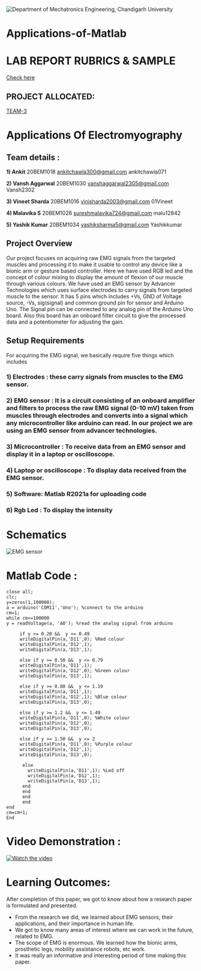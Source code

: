 ![Department of Mechatronics Engineering, Chandigarh University](https://github.com/Mechatronics-Engineering-CU/Robotics4Mechatrons_-CU/blob/main/IMAGE_DATA/banner.PNG)
        
# Applications-of-Matlab 
# LAB REPORT RUBRICS & SAMPLE 
[Check here](https://sway.office.com/KmOBQZqKghntgrCx)

## PROJECT ALLOCATED:


[TEAM-3](https://github.com/orgs/Mechatronics-Engineering-CU/teams/odd2021_project_applications_of_matlab_team-3)

# **Applications Of Electromyography**



## **Team details** :


**1) Ankit**
20BEM1018
ankitchawla300@gmail.com
ankitchawla071

**2) Vansh Aggarwal**
20BEM1030
vanshaggarwal2305@gmail.com
Vansh2302

**3) Vineet Sharda**
20BEM1016
vinisharda2003@gmail.com
01Vineet

**4) Malavika S**
20BEM1026
sureshmalavika724@gmail.com
malu12842

**5) Yashik Kumar**
20BEM1034
yashiksharma5@gmail.com
Yashikkumar


 
## **Project Overview**
 
Our project focuses on acquiring raw EMG signals from the targeted muscles and processing it to make it usable to control any device like a bionic arm or gesture based controller. Here we have used RGB led and the concept of colour mixing to display the amount of flexion of our muscle through various colours.
We have used an EMG sensor by Advancer Technologies which uses surface electrodes to carry signals from targeted muscle to the sensor. It has 5 pins which includes +Vs, GND of Voltage source, -Vs, sig(signal) and common ground pin for sensor and Arduino Uno. The Signal pin can be connected to any analog pin of the Arduino Uno board. Also this board has an onboard  filter circuit to give the processed data and a potentiometer for adjusting the gain.
  
 
## **Setup Requirements**

For acquiring the EMG signal, we basically require five things which includes 
 
### 1) Electrodes : these carry signals from muscles to the EMG sensor.
 
### 2) EMG sensor : It is a circuit consisting of an onboard amplifier and filters to process the raw EMG signal (0-10 mV) taken from muscles through electrodes and converts into a signal which any microcontroller like arduino can read.  In our project we are using an EMG sensor from advancer technologies.
 
### 3) Microcontroller : To receive data from an EMG sensor and display it in a laptop or oscilloscope.
 
### 4) Laptop or oscilloscope : To display data received from the EMG sensor.
 
### 5) Software: Matlab R2021a for uploading code
 
### 6) Rgb Led : To display the intensity

# **Schematics**

![EMG sensor](https://electropeak.com/learn/wp-content/uploads/2021/02/EMG-Circuit.jpg)
# **Matlab Code :**

    close all;
    clc;
    y=zeros(1,100000);
    a = arduino('COM11','Uno'); %connect to the arduino
    cm=1;
    while cm<=100000
    y = readVoltage(a, 'A0'); %read the analog signal from arduino

         if y >= 0.20 &&  y <= 0.49
         writeDigitalPin(a,'D11',0); %Red colour
         writeDigitalPin(a,'D12',1);
         writeDigitalPin(a,'D13',1);
    
         else if y >= 0.50 &&  y <= 0.79
         writeDigitalPin(a,'D11',1);
         writeDigitalPin(a,'D12',0); %Green colour
         writeDigitalPin(a,'D13',1);
    
         else if y >= 0.80 &&  y <= 1.19
         writeDigitalPin(a,'D11',1);
         writeDigitalPin(a,'D12',1); %Blue colour
         writeDigitalPin(a,'D13',0);
    
         else if y >= 1.2 &&  y <= 1.49
         writeDigitalPin(a,'D11',0); %White colour
         writeDigitalPin(a,'D12',0);
         writeDigitalPin(a,'D13',0);

         else if y >= 1.50 &&  y <= 2
         writeDigitalPin(a,'D11',0); %Purple colour 
         writeDigitalPin(a,'D12',1);
         writeDigitalPin(a,'D13',0);
         
          else
            writeDigitalPin(a,'D11',1); %Led off
            writeDigitalPin(a,'D12',1);
            writeDigitalPin(a,'D13',1);
          end
          end
          end
          end
    end
    cm=cm+1;
    End
    
# **Video Demonstration :**
[![Watch the video](https://img.youtube.com/vi/4HnMyKBTaIQ/maxresdefault.jpg)](https://youtu.be/4HnMyKBTaIQ)

# **Learning Outcomes:**

After completion of this paper, we got to know about how a research paper is formulated and presented.
- From the research we did, we learned about EMG sensors, their applications, and their importance in human life. 
- We got to know many areas of interest where we can work in the future, related to EMG. 
- The scope of EMG is enormous. We learned how the bionic arms, prosthetic legs, mobility assistance robots, etc work. 
- It was really an informative and interesting period of time making this paper. 


